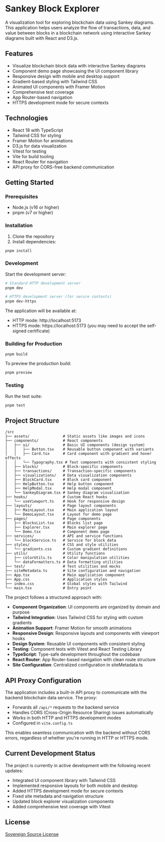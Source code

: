 # Sankey Block Explorer

A visualization tool for exploring blockchain data using Sankey diagrams. This application helps users analyze the flow of transactions, data, and value between blocks in a blockchain network using interactive Sankey diagrams built with React and D3.js.

## Features

- Visualize blockchain block data with interactive Sankey diagrams
- Component demo page showcasing the UI component library
- Responsive design with mobile and desktop support
- Gradient-based styling with Tailwind CSS
- Animated UI components with Framer Motion
- Comprehensive test coverage
- App Router-based navigation
- HTTPS development mode for secure contexts

## Technologies

- React 18 with TypeScript
- Tailwind CSS for styling
- Framer Motion for animations
- D3.js for data visualization
- Vitest for testing
- Vite for build tooling
- React Router for navigation
- API proxy for CORS-free backend communication

## Getting Started

### Prerequisites

- Node.js (v16 or higher)
- pnpm (v7 or higher)

### Installation

1. Clone the repository
2. Install dependencies:

```bash
pnpm install
```

### Development

Start the development server:

```bash
# Standard HTTP development server
pnpm dev

# HTTPS development server (for secure contexts)
pnpm dev-https
```

The application will be available at:
- HTTP mode: http://localhost:5173
- HTTPS mode: https://localhost:5173 (you may need to accept the self-signed certificate)

### Building for Production

```bash
pnpm build
```

To preview the production build:

```bash
pnpm preview
```

### Testing

Run the test suite:

```bash
pnpm test
```

## Project Structure

```
/src
├── assets/               # Static assets like images and icons
├── components/           # React components
│   ├── ui/               # Basic UI components (design system)
│   │   ├── Button.tsx    # Reusable button component with variants
│   │   ├── Card.tsx      # Card component with gradient and hover effects
│   │   └── Typography.tsx # Text components with consistent styling
│   ├── blocks/           # Block-specific components
│   ├── transactions/     # Transaction-specific components
│   ├── visualizations/   # Data visualization components
│   ├── BlockCard.tsx     # Block card component
│   ├── HelpButton.tsx    # Help button component
│   ├── HelpModal.tsx     # Help modal component
│   └── SankeyDiagram.tsx # Sankey diagram visualization
├── hooks/                # Custom React hooks
│   └── useViewport.ts    # Hook for responsive design
├── layouts/              # Page layout components
│   ├── MainLayout.tsx    # Main application layout
│   └── DemoLayout.tsx    # Layout for demo page
├── pages/                # Page components
│   ├── BlocksList.tsx    # Blocks list page
│   ├── Explorer.tsx      # Main explorer page
│   └── Demo.tsx          # Component demo page
├── services/             # API and service functions
│   └── blockService.ts   # Service for block data
├── styles/               # CSS and style utilities
│   └── gradients.css     # Custom gradient definitions
├── utils/                # Utility functions
│   ├── colorUtils.ts     # Color manipulation utilities
│   └── dataFormatters.ts # Data formatting utilities
├── test/                 # Test utilities and mocks
├── siteMetadata.ts       # Site configuration and navigation
├── App.tsx               # Main application component
├── App.css               # Application styles
├── index.css             # Global styles with Tailwind
└── main.tsx              # Entry point
```

The project follows a structured approach with:

- **Component Organization**: UI components are organized by domain and purpose
- **Tailwind Integration**: Uses Tailwind CSS for styling with custom gradients
- **Animation Support**: Framer Motion for smooth animations
- **Responsive Design**: Responsive layouts and components with viewport hooks
- **Design System**: Reusable UI components with consistent styling
- **Testing**: Component tests with Vitest and React Testing Library
- **TypeScript**: Type-safe development throughout the codebase
- **React Router**: App Router-based navigation with clean route structure
- **Site Configuration**: Centralized configuration in siteMetadata.ts

## API Proxy Configuration

The application includes a built-in API proxy to communicate with the backend blockchain data service. The proxy:

- Forwards all `/api/*` requests to the backend service
- Handles CORS (Cross-Origin Resource Sharing) issues automatically
- Works in both HTTP and HTTPS development modes
- Configured in `vite.config.ts`

This enables seamless communication with the backend without CORS errors, regardless of whether you're running in HTTP or HTTPS mode.

## Current Development Status

The project is currently in active development with the following recent updates:

- Integrated UI component library with Tailwind CSS
- Implemented responsive layouts for both mobile and desktop
- Added HTTPS development mode for secure contexts
- Fixed site metadata and navigation structure
- Updated block explorer visualization components
- Added comprehensive test coverage with Vitest

## License

[Sovereign Source License](https://gitlab.com/smart-assets.io/SovereignLicense/-/raw/main/SovereignLicense.md)
